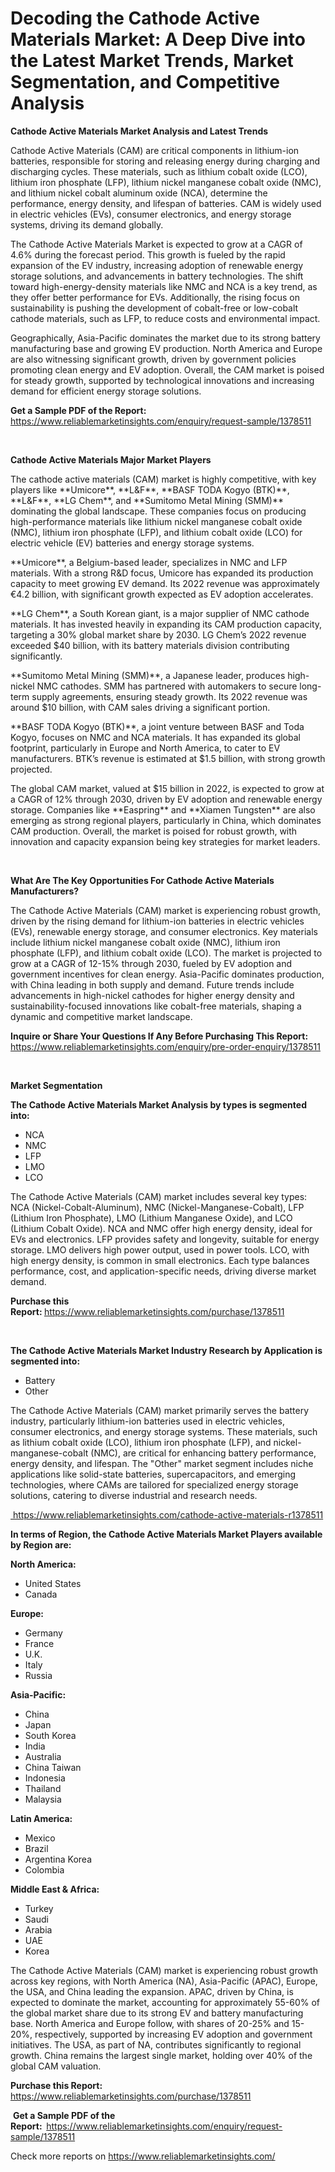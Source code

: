 <p><h1>Decoding the Cathode Active Materials Market: A Deep Dive into the Latest Market Trends, Market Segmentation, and Competitive Analysis</h1></p><p><strong>Cathode Active Materials Market Analysis and Latest Trends</strong></p>
<p><p>Cathode Active Materials (CAM) are critical components in lithium-ion batteries, responsible for storing and releasing energy during charging and discharging cycles. These materials, such as lithium cobalt oxide (LCO), lithium iron phosphate (LFP), lithium nickel manganese cobalt oxide (NMC), and lithium nickel cobalt aluminum oxide (NCA), determine the performance, energy density, and lifespan of batteries. CAM is widely used in electric vehicles (EVs), consumer electronics, and energy storage systems, driving its demand globally.</p><p>The Cathode Active Materials Market is expected to grow at a CAGR of 4.6% during the forecast period. This growth is fueled by the rapid expansion of the EV industry, increasing adoption of renewable energy storage solutions, and advancements in battery technologies. The shift toward high-energy-density materials like NMC and NCA is a key trend, as they offer better performance for EVs. Additionally, the rising focus on sustainability is pushing the development of cobalt-free or low-cobalt cathode materials, such as LFP, to reduce costs and environmental impact.</p><p>Geographically, Asia-Pacific dominates the market due to its strong battery manufacturing base and growing EV production. North America and Europe are also witnessing significant growth, driven by government policies promoting clean energy and EV adoption. Overall, the CAM market is poised for steady growth, supported by technological innovations and increasing demand for efficient energy storage solutions.</p></p>
<p><strong>Get a Sample PDF of the Report:&nbsp;</strong> <a href="https://www.reliablemarketinsights.com/enquiry/request-sample/1378511?utm_campaign=1894&utm_medium=2&utm_source=Github&utm_content=ia&utm_term=25012025&utm_id=cathode-active-materials">https://www.reliablemarketinsights.com/enquiry/request-sample/1378511</a></p>
<p>&nbsp;</p>
<p><strong>Cathode Active Materials Major Market Players</strong></p>
<p><p>The cathode active materials (CAM) market is highly competitive, with key players like **Umicore**, **L&F**, **BASF TODA Kogyo (BTK)**, **L&F**, **LG Chem**, and **Sumitomo Metal Mining (SMM)** dominating the global landscape. These companies focus on producing high-performance materials like lithium nickel manganese cobalt oxide (NMC), lithium iron phosphate (LFP), and lithium cobalt oxide (LCO) for electric vehicle (EV) batteries and energy storage systems.</p><p>**Umicore**, a Belgium-based leader, specializes in NMC and LFP materials. With a strong R&D focus, Umicore has expanded its production capacity to meet growing EV demand. Its 2022 revenue was approximately €4.2 billion, with significant growth expected as EV adoption accelerates.</p><p>**LG Chem**, a South Korean giant, is a major supplier of NMC cathode materials. It has invested heavily in expanding its CAM production capacity, targeting a 30% global market share by 2030. LG Chem’s 2022 revenue exceeded $40 billion, with its battery materials division contributing significantly.</p><p>**Sumitomo Metal Mining (SMM)**, a Japanese leader, produces high-nickel NMC cathodes. SMM has partnered with automakers to secure long-term supply agreements, ensuring steady growth. Its 2022 revenue was around $10 billion, with CAM sales driving a significant portion.</p><p>**BASF TODA Kogyo (BTK)**, a joint venture between BASF and Toda Kogyo, focuses on NMC and NCA materials. It has expanded its global footprint, particularly in Europe and North America, to cater to EV manufacturers. BTK’s revenue is estimated at $1.5 billion, with strong growth projected.</p><p>The global CAM market, valued at $15 billion in 2022, is expected to grow at a CAGR of 12% through 2030, driven by EV adoption and renewable energy storage. Companies like **Easpring** and **Xiamen Tungsten** are also emerging as strong regional players, particularly in China, which dominates CAM production. Overall, the market is poised for robust growth, with innovation and capacity expansion being key strategies for market leaders.</p></p>
<p>&nbsp;</p>
<p><strong>What Are The Key Opportunities For Cathode Active Materials Manufacturers?</strong></p>
<p><p>The Cathode Active Materials (CAM) market is experiencing robust growth, driven by the rising demand for lithium-ion batteries in electric vehicles (EVs), renewable energy storage, and consumer electronics. Key materials include lithium nickel manganese cobalt oxide (NMC), lithium iron phosphate (LFP), and lithium cobalt oxide (LCO). The market is projected to grow at a CAGR of 12-15% through 2030, fueled by EV adoption and government incentives for clean energy. Asia-Pacific dominates production, with China leading in both supply and demand. Future trends include advancements in high-nickel cathodes for higher energy density and sustainability-focused innovations like cobalt-free materials, shaping a dynamic and competitive market landscape.</p></p>
<p><strong>Inquire or Share Your Questions If Any Before Purchasing This Report:</strong> <a href="https://www.reliablemarketinsights.com/enquiry/pre-order-enquiry/1378511?utm_campaign=1894&utm_medium=2&utm_source=Github&utm_content=ia&utm_term=25012025&utm_id=cathode-active-materials">https://www.reliablemarketinsights.com/enquiry/pre-order-enquiry/1378511</a></p>
<p>&nbsp;</p>
<p><strong>Market Segmentation</strong></p>
<p><strong>The Cathode Active Materials Market Analysis by types is segmented into:</strong></p>
<p><ul><li>NCA</li><li>NMC</li><li>LFP</li><li>LMO</li><li>LCO</li></ul></p>
<p><p>The Cathode Active Materials (CAM) market includes several key types: NCA (Nickel-Cobalt-Aluminum), NMC (Nickel-Manganese-Cobalt), LFP (Lithium Iron Phosphate), LMO (Lithium Manganese Oxide), and LCO (Lithium Cobalt Oxide). NCA and NMC offer high energy density, ideal for EVs and electronics. LFP provides safety and longevity, suitable for energy storage. LMO delivers high power output, used in power tools. LCO, with high energy density, is common in small electronics. Each type balances performance, cost, and application-specific needs, driving diverse market demand.</p></p>
<p><strong>Purchase this Report:&nbsp;</strong><a href="https://www.reliablemarketinsights.com/purchase/1378511?utm_campaign=1894&utm_medium=2&utm_source=Github&utm_content=ia&utm_term=25012025&utm_id=cathode-active-materials">https://www.reliablemarketinsights.com/purchase/1378511</a></p>
<p>&nbsp;</p>
<p><strong>The Cathode Active Materials Market Industry Research by Application is segmented into:</strong></p>
<p><ul><li>Battery</li><li>Other</li></ul></p>
<p><p>The Cathode Active Materials (CAM) market primarily serves the battery industry, particularly lithium-ion batteries used in electric vehicles, consumer electronics, and energy storage systems. These materials, such as lithium cobalt oxide (LCO), lithium iron phosphate (LFP), and nickel-manganese-cobalt (NMC), are critical for enhancing battery performance, energy density, and lifespan. The "Other" market segment includes niche applications like solid-state batteries, supercapacitors, and emerging technologies, where CAMs are tailored for specialized energy storage solutions, catering to diverse industrial and research needs.</p></p>
<p><a href="https://www.reliablemarketinsights.com/cathode-active-materials-r1378511?utm_campaign=1894&utm_medium=2&utm_source=Github&utm_content=ia&utm_term=25012025&utm_id=cathode-active-materials">&nbsp;https://www.reliablemarketinsights.com/cathode-active-materials-r1378511</a></p>
<p><strong>In terms of Region, the Cathode Active Materials Market Players available by Region are:</strong></p>
<p>
    <p> <strong> North America: </strong>
        <ul>
            <li>United States</li>
            <li>Canada</li>
        </ul>
        </p> 
    <p> <strong> Europe: </strong>
        <ul>
            <li>Germany</li>
            <li>France</li>
            <li>U.K.</li>
            <li>Italy</li>
            <li>Russia</li>
        </ul>
        </p> 
    <p> <strong> Asia-Pacific: </strong>
        <ul>
            <li>China</li>
            <li>Japan</li>
            <li>South Korea</li>
            <li>India</li>
            <li>Australia</li>
            <li>China Taiwan</li>
            <li>Indonesia</li>
            <li>Thailand</li>
            <li>Malaysia</li>
        </ul>
        </p> 
    <p> <strong> Latin America: </strong>
        <ul>
            <li>Mexico</li>
            <li>Brazil</li>
            <li>Argentina Korea</li>
            <li>Colombia</li>
        </ul>
        </p> 
    <p> <strong> Middle East & Africa: </strong>
        <ul>
            <li>Turkey</li>
            <li>Saudi</li>
            <li>Arabia</li>
            <li>UAE</li>
            <li>Korea</li>
        </ul>
    </p>
    </p>
<p><p>The Cathode Active Materials (CAM) market is experiencing robust growth across key regions, with North America (NA), Asia-Pacific (APAC), Europe, the USA, and China leading the expansion. APAC, driven by China, is expected to dominate the market, accounting for approximately 55-60% of the global market share due to its strong EV and battery manufacturing base. North America and Europe follow, with shares of 20-25% and 15-20%, respectively, supported by increasing EV adoption and government initiatives. The USA, as part of NA, contributes significantly to regional growth. China remains the largest single market, holding over 40% of the global CAM valuation.</p></p>
<p><strong>Purchase this Report: </strong><a href="https://www.reliablemarketinsights.com/purchase/1378511?utm_campaign=1894&utm_medium=2&utm_source=Github&utm_content=ia&utm_term=25012025&utm_id=cathode-active-materials">https://www.reliablemarketinsights.com/purchase/1378511</a></p>
<p>&nbsp;<strong>Get a Sample PDF of the Report:&nbsp;&nbsp;</strong><a href="https://www.reliablemarketinsights.com/enquiry/request-sample/1378511?utm_campaign=1894&utm_medium=2&utm_source=Github&utm_content=ia&utm_term=25012025&utm_id=cathode-active-materials">https://www.reliablemarketinsights.com/enquiry/request-sample/1378511</a></p>
<p><strong></strong></p>
<p>Check more reports on <a href="https://www.reliablemarketinsights.com/?utm_campaign=1894&utm_medium=2&utm_source=Github&utm_content=ia&utm_term=25012025&utm_id=cathode-active-materials">https://www.reliablemarketinsights.com/</a></p>